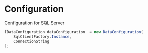 # Configuration

Configuration for SQL Server

```c#
IDataConfiguration dataConfiguration  = new DataConfiguration(
    SqlClientFactory.Instance, 
    ConnectionString
);
```
